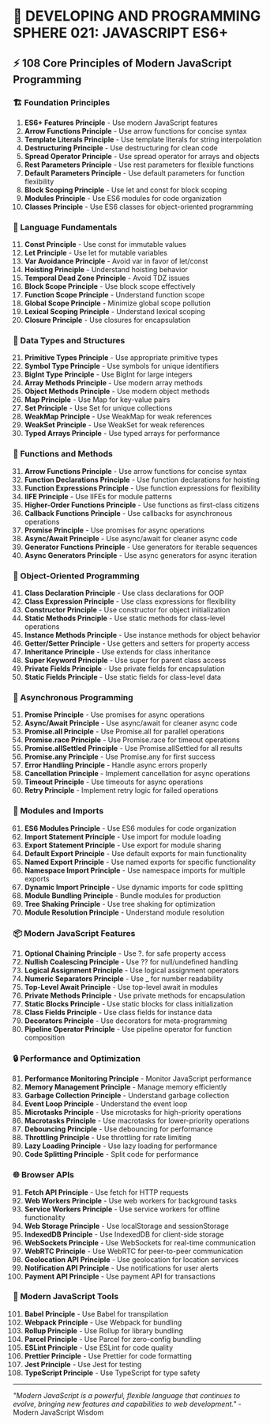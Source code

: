 # 🌟 DEVELOPING AND PROGRAMMING SPHERE 021: JAVASCRIPT ES6+

## ⚡ 108 Core Principles of Modern JavaScript Programming

### 🏗️ Foundation Principles

1. **ES6+ Features Principle** - Use modern JavaScript features
2. **Arrow Functions Principle** - Use arrow functions for concise syntax
3. **Template Literals Principle** - Use template literals for string interpolation
4. **Destructuring Principle** - Use destructuring for clean code
5. **Spread Operator Principle** - Use spread operator for arrays and objects
6. **Rest Parameters Principle** - Use rest parameters for flexible functions
7. **Default Parameters Principle** - Use default parameters for function flexibility
8. **Block Scoping Principle** - Use let and const for block scoping
9. **Modules Principle** - Use ES6 modules for code organization
10. **Classes Principle** - Use ES6 classes for object-oriented programming

### 🎯 Language Fundamentals

11. **Const Principle** - Use const for immutable values
12. **Let Principle** - Use let for mutable variables
13. **Var Avoidance Principle** - Avoid var in favor of let/const
14. **Hoisting Principle** - Understand hoisting behavior
15. **Temporal Dead Zone Principle** - Avoid TDZ issues
16. **Block Scope Principle** - Use block scope effectively
17. **Function Scope Principle** - Understand function scope
18. **Global Scope Principle** - Minimize global scope pollution
19. **Lexical Scoping Principle** - Understand lexical scoping
20. **Closure Principle** - Use closures for encapsulation

### 🧮 Data Types and Structures

21. **Primitive Types Principle** - Use appropriate primitive types
22. **Symbol Type Principle** - Use symbols for unique identifiers
23. **BigInt Type Principle** - Use BigInt for large integers
24. **Array Methods Principle** - Use modern array methods
25. **Object Methods Principle** - Use modern object methods
26. **Map Principle** - Use Map for key-value pairs
27. **Set Principle** - Use Set for unique collections
28. **WeakMap Principle** - Use WeakMap for weak references
29. **WeakSet Principle** - Use WeakSet for weak references
30. **Typed Arrays Principle** - Use typed arrays for performance

### 🎨 Functions and Methods

31. **Arrow Functions Principle** - Use arrow functions for concise syntax
32. **Function Declarations Principle** - Use function declarations for hoisting
33. **Function Expressions Principle** - Use function expressions for flexibility
34. **IIFE Principle** - Use IIFEs for module patterns
35. **Higher-Order Functions Principle** - Use functions as first-class citizens
36. **Callback Functions Principle** - Use callbacks for asynchronous operations
37. **Promise Principle** - Use promises for async operations
38. **Async/Await Principle** - Use async/await for cleaner async code
39. **Generator Functions Principle** - Use generators for iterable sequences
40. **Async Generators Principle** - Use async generators for async iteration

### 🔧 Object-Oriented Programming

41. **Class Declaration Principle** - Use class declarations for OOP
42. **Class Expression Principle** - Use class expressions for flexibility
43. **Constructor Principle** - Use constructor for object initialization
44. **Static Methods Principle** - Use static methods for class-level operations
45. **Instance Methods Principle** - Use instance methods for object behavior
46. **Getter/Setter Principle** - Use getters and setters for property access
47. **Inheritance Principle** - Use extends for class inheritance
48. **Super Keyword Principle** - Use super for parent class access
49. **Private Fields Principle** - Use private fields for encapsulation
50. **Static Fields Principle** - Use static fields for class-level data

### 🚀 Asynchronous Programming

51. **Promise Principle** - Use promises for async operations
52. **Async/Await Principle** - Use async/await for cleaner async code
53. **Promise.all Principle** - Use Promise.all for parallel operations
54. **Promise.race Principle** - Use Promise.race for timeout operations
55. **Promise.allSettled Principle** - Use Promise.allSettled for all results
56. **Promise.any Principle** - Use Promise.any for first success
57. **Error Handling Principle** - Handle async errors properly
58. **Cancellation Principle** - Implement cancellation for async operations
59. **Timeout Principle** - Use timeouts for async operations
60. **Retry Principle** - Implement retry logic for failed operations

### 🧪 Modules and Imports

61. **ES6 Modules Principle** - Use ES6 modules for code organization
62. **Import Statement Principle** - Use import for module loading
63. **Export Statement Principle** - Use export for module sharing
64. **Default Export Principle** - Use default exports for main functionality
65. **Named Export Principle** - Use named exports for specific functionality
66. **Namespace Import Principle** - Use namespace imports for multiple exports
67. **Dynamic Import Principle** - Use dynamic imports for code splitting
68. **Module Bundling Principle** - Bundle modules for production
69. **Tree Shaking Principle** - Use tree shaking for optimization
70. **Module Resolution Principle** - Understand module resolution

### 📦 Modern JavaScript Features

71. **Optional Chaining Principle** - Use ?. for safe property access
72. **Nullish Coalescing Principle** - Use ?? for null/undefined handling
73. **Logical Assignment Principle** - Use logical assignment operators
74. **Numeric Separators Principle** - Use _ for number readability
75. **Top-Level Await Principle** - Use top-level await in modules
76. **Private Methods Principle** - Use private methods for encapsulation
77. **Static Blocks Principle** - Use static blocks for class initialization
78. **Class Fields Principle** - Use class fields for instance data
79. **Decorators Principle** - Use decorators for meta-programming
80. **Pipeline Operator Principle** - Use pipeline operator for function composition

### 🔒 Performance and Optimization

81. **Performance Monitoring Principle** - Monitor JavaScript performance
82. **Memory Management Principle** - Manage memory efficiently
83. **Garbage Collection Principle** - Understand garbage collection
84. **Event Loop Principle** - Understand the event loop
85. **Microtasks Principle** - Use microtasks for high-priority operations
86. **Macrotasks Principle** - Use macrotasks for lower-priority operations
87. **Debouncing Principle** - Use debouncing for performance
88. **Throttling Principle** - Use throttling for rate limiting
89. **Lazy Loading Principle** - Use lazy loading for performance
90. **Code Splitting Principle** - Split code for performance

### 🌐 Browser APIs

91. **Fetch API Principle** - Use fetch for HTTP requests
92. **Web Workers Principle** - Use web workers for background tasks
93. **Service Workers Principle** - Use service workers for offline functionality
94. **Web Storage Principle** - Use localStorage and sessionStorage
95. **IndexedDB Principle** - Use IndexedDB for client-side storage
96. **WebSockets Principle** - Use WebSockets for real-time communication
97. **WebRTC Principle** - Use WebRTC for peer-to-peer communication
98. **Geolocation API Principle** - Use geolocation for location services
99. **Notification API Principle** - Use notifications for user alerts
100. **Payment API Principle** - Use payment API for transactions

### 🚀 Modern JavaScript Tools

101. **Babel Principle** - Use Babel for transpilation
102. **Webpack Principle** - Use Webpack for bundling
103. **Rollup Principle** - Use Rollup for library bundling
104. **Parcel Principle** - Use Parcel for zero-config bundling
105. **ESLint Principle** - Use ESLint for code quality
106. **Prettier Principle** - Use Prettier for code formatting
107. **Jest Principle** - Use Jest for testing
108. **TypeScript Principle** - Use TypeScript for type safety

---

*"Modern JavaScript is a powerful, flexible language that continues to evolve, bringing new features and capabilities to web development."* - Modern JavaScript Wisdom



